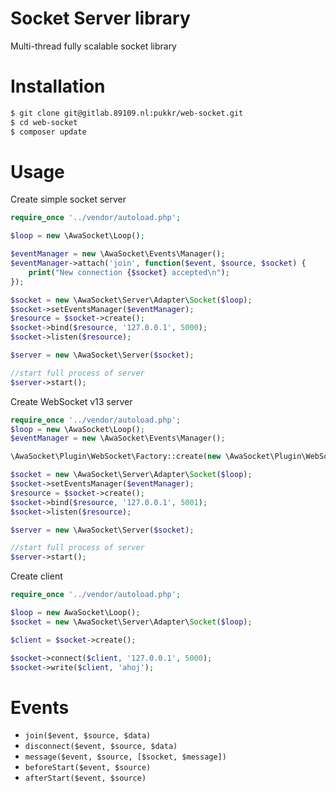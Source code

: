 # Socket Server library
Multi-thread fully scalable socket library
# Installation
```sh
$ git clone git@gitlab.89109.nl:pukkr/web-socket.git
$ cd web-socket
$ composer update
```
# Usage
Create simple socket server
```php
require_once '../vendor/autoload.php';

$loop = new \AwaSocket\Loop();

$eventManager = new \AwaSocket\Events\Manager();
$eventManager->attach('join', function($event, $source, $socket) {
    print("New connection {$socket} accepted\n");
});

$socket = new \AwaSocket\Server\Adapter\Socket($loop);
$socket->setEventsManager($eventManager);
$resource = $socket->create();
$socket->bind($resource, '127.0.0.1', 5000);
$socket->listen($resource);

$server = new \AwaSocket\Server($socket);

//start full process of server
$server->start();
```

Create WebSocket v13 server
```php
require_once '../vendor/autoload.php';
$loop = new \AwaSocket\Loop();
$eventManager = new \AwaSocket\Events\Manager();

\AwaSocket\Plugin\WebSocket\Factory::create(new \AwaSocket\Plugin\WebSocket($loop), $eventManager);

$socket = new \AwaSocket\Server\Adapter\Socket($loop);
$socket->setEventsManager($eventManager);
$resource = $socket->create();
$socket->bind($resource, '127.0.0.1', 5001);
$socket->listen($resource);

$server = new \AwaSocket\Server($socket);

//start full process of server
$server->start();
```

Create client
```php
require_once '../vendor/autoload.php';

$loop = new AwaSocket\Loop();
$socket = new \AwaSocket\Server\Adapter\Socket($loop);

$client = $socket->create();

$socket->connect($client, '127.0.0.1', 5000);
$socket->write($client, 'ahoj');
```

# Events

* ```join($event, $source, $data) ```
* ```disconnect($event, $source, $data)```
* ```message($event, $source, [$socket, $message])```
* ```beforeStart($event, $source)```
* ```afterStart($event, $source)```
